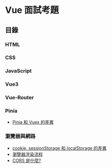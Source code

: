 # Vue 面試考題

## 目錄

### HTML

### CSS

### JavaScript

### Vue3

### Vue-Router

### Pinia

- [Pinia 和 Vuex 的差異](./pinia-01-pinia-vuex.md)

### 瀏覽器與網路

- [cookie, sessionStorage 和 localStorage 的差異](./browser-01-cookie-sessionStorage-localStorage.md)
- [瀏覽器渲染流程](./browser-02-browser-render-process.md)
- [CORS 是什麼? ](./browser-03-cors.md)
